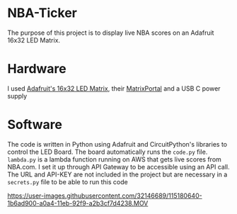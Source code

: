 # NBA-Ticker
The purpose of this project is to display live NBA scores on an Adafruit 16x32 LED Matrix.

# Hardware
I used [Adafruit's 16x32 LED Matrix](https://www.adafruit.com/product/420), their [MatrixPortal](https://www.adafruit.com/product/4745) and a USB C power supply

# Software
The code is written in Python using Adafruit and CircuitPython's libraries to control the LED Board. The board automatically runs the `code.py` file. `lambda.py` is a lambda function running on AWS that gets live scores from NBA.com. I set it up through API Gateway to be accessible using an API call. The URL and API-KEY are not included in the project but are necessary in a `secrets.py` file to be able to run this code

https://user-images.githubusercontent.com/32146689/115180640-1b6ad900-a0a4-11eb-92f9-a2b3cf7d4238.MOV
